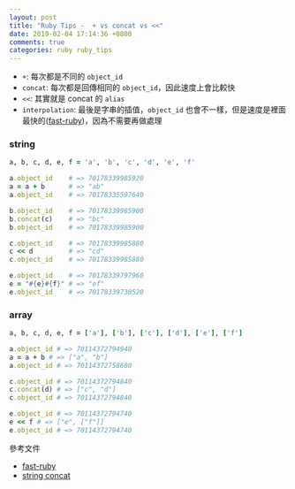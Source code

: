 ```yaml
---
layout: post
title: "Ruby Tips -  + vs concat vs <<"
date: 2019-02-04 17:14:36 +0800
comments: true
categories: ruby ruby_tips
---
```


<!-- more -->

* `+`: 每次都是不同的 `object_id`
* `concat`: 每次都是回傳相同的 `object_id`，因此速度上會比較快
* `<<`: 其實就是 concat 的 `alias`
* `interpolation`: 最後是字串的插值，`object_id` 也會不一樣，但是速度是裡面最快的([fast-ruby](https://github.com/JuanitoFatas/fast-ruby))，因為不需要再做處理

### string

```ruby
a, b, c, d, e, f = 'a', 'b', 'c', 'd', 'e', 'f'

a.object_id    # => 70178339985920
a = a + b      # => "ab"
a.object_id    # => 70178335597640

b.object_id    # => 70178339985900
b.concat(c)    # => "bc"
b.object_id    # => 70178339985900

c.object_id    # => 70178339985880
c << d         # => "cd"
c.object_id    # => 70178339985880

e.object_id    # => 70178339797960
e = "#{e}#{f}" # => "ef"
e.object_id    # => 70178339730520
```

### array

```ruby
a, b, c, d, e, f = ['a'], ['b'], ['c'], ['d'], ['e'], ['f']

a.object_id # => 70114372794940
a = a + b # => ["a", "b"]
a.object_id # => 70114372758680

c.object_id # => 70114372794840
c.concat(d) # => ["c", "d"]
c.object_id # => 70114372794840

e.object_id # => 70114372794740
e << f # => ["e", ["f"]]
e.object_id # => 70114372794740
```

參考文件

* [fast-ruby](https://github.com/JuanitoFatas/fast-ruby)
* [string concat](http://ruby-doc.org/core-2.4.0/String.html#method-i-concat)
